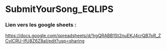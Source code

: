 # SubmitYourSong_EQLIPS

### Lien vers les google sheets : 
https://docs.google.com/spreadsheets/d/1rgQRABB1St2nuEKJ4crQB7pR_ZCvlCRU-IfU8Z6Z8aI/edit?usp=sharing

